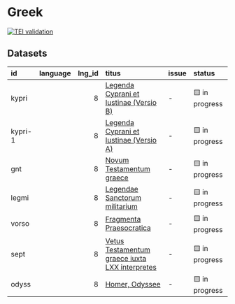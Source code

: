 # Greek
[![TEI validation](https://github.com/TITUS-2-0/greek/actions/workflows/validate.yaml/badge.svg?branch=main)](https://github.com/TITUS-2-0/greek/actions/workflows/validate.yaml)
## Datasets
| id      | language   |   lng_id | titus                                                                                                           | issue   | status         |
|:--------|:-----------|---------:|:----------------------------------------------------------------------------------------------------------------|:--------|:---------------|
| kypri   |            |        8 | [Legenda Cyprani et Iustinae (Versio B)](http://titus.uni-frankfurt.de/texte/etcs/grie/agio/kyprianb/kypri.htm) | -       | 🟨 in progress |
| kypri-1 |            |        8 | [Legenda Cyprani et Iustinae (Versio A)](http://titus.uni-frankfurt.de/texte/etcs/grie/agio/kypriana/kypri.htm) | -       | 🟨 in progress |
| gnt     |            |        8 | [Novum Testamentum graece](http://titus.uni-frankfurt.de/texte/etcs/grie/gnt/gnt.htm)                           | -       | 🟨 in progress |
| legmi   |            |        8 | [Legendae Sanctorum militarium](http://titus.uni-frankfurt.de/texte/etcs/grie/agio/legmilit/legmi.htm)          | -       | 🟨 in progress |
| vorso   |            |        8 | [Fragmenta Praesocratica](http://titus.uni-frankfurt.de/texte/etcs/grie/vorsokr/vorso.htm)                      | -       | 🟨 in progress |
| sept    |            |        8 | [Vetus Testamentum graece iuxta LXX interpretes](http://titus.uni-frankfurt.de/texte/etcs/grie/sept/sept.htm)   | -       | 🟨 in progress |
| odyss   |            |        8 | [Homer, Odyssee](http://titus.uni-frankfurt.de/texte/etcs/grie/homer/odyssee/odyss.htm)                         | -       | 🟨 in progress |